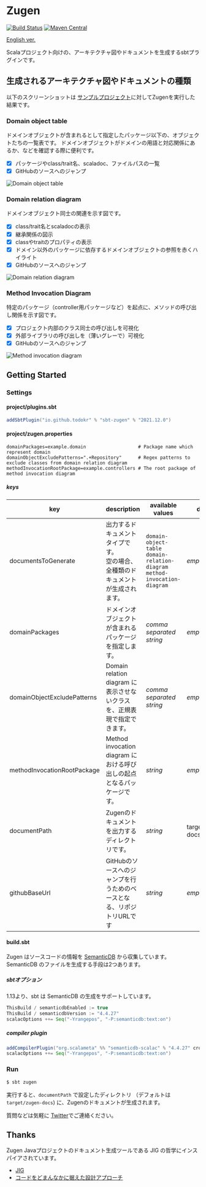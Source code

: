 # Zugen

[![Build Status](https://travis-ci.org/todokr/zugen.svg?branch=trunk)](https://travis-ci.org/todokr/zugen)
[![Maven Central](https://maven-badges.herokuapp.com/maven-central/io.github.todokr/sbt-zugen/badge.svg)](https://search.maven.org/artifact/io.github.todokr/sbt-zugen) 

[English ver.](./readme.md)

Scalaプロジェクト向けの、アーキテクチャ図やドキュメントを生成するsbtプラグインです。

## 生成されるアーキテクチャ図やドキュメントの種類

以下のスクリーンショットは [サンプルプロジェクト](https://github.com/todokr/zugen/tree/trunk/src/sbt-test/sbt-zugen/application)に対してZugenを実行した結果です。

### Domain object table

ドメインオブジェクトが含まれるとして指定したパッケージ以下の、オブジェクトたちの一覧表です。
ドメインオブジェクトがドメインの用語と対応関係にあるか、などを確認する際に便利です。

- [x] パッケージやclass/trait名、scaladoc、ファイルパスの一覧
- [x] GitHubのソースへのジャンプ

![Domain object table](https://user-images.githubusercontent.com/2328540/87659631-d4f4f080-c798-11ea-9ead-d8162a57aff4.png)

### Domain relation diagram

ドメインオブジェクト同士の関連を示す図です。

- [x] class/trait名とscaladocの表示
- [x] 継承関係の図示
- [x] classやtraitのプロパティの表示
- [x] ドメイン以外のパッケージに依存するドメインオブジェクトの参照を赤くハイライト
- [x] GitHubのソースへのジャンプ

![Domain relation diagram](https://user-images.githubusercontent.com/2328540/87659632-d4f4f080-c798-11ea-910e-40dcfac45293.png)

### Method Invocation Diagram

特定のパッケージ（controller用パッケージなど）を起点に、メソッドの呼び出し関係を示す図です。

- [x] プロジェクト内部のクラス同士の呼び出しを可視化
- [x] 外部ライブラリの呼び出しを（薄いグレーで）可視化
- [x] GitHubのソースへのジャンプ

![Method invocation diagram](https://user-images.githubusercontent.com/2328540/87659630-d3c3c380-c798-11ea-9103-0436e92d4a40.png)

## Getting Started

### Settings
#### project/plugins.sbt

```sbt
addSbtPlugin("io.github.todokr" % "sbt-zugen" % "2021.12.0")
```

#### project/zugen.properties

```properties
domainPackages=example.domain                   # Package name which represent domain
domainObjectExcludePatterns=".+Repository"      # Regex patterns to exclude classes from domain relation diagram
methodInvocationRootPackage=example.controllers # The root package of method invocation diagram
```

##### keys

| key                         | description                                                               | available values                                                                  | default           | example                                                                                      |
|-----------------------------|---------------------------------------------------------------------------|-----------------------------------------------------------------------------------|-------------------|----------------------------------------------------------------------------------------------|
| documentsToGenerate         | 出力するドキュメントタイプです。<br>空の場合、全種類のドキュメントが生成されます。         | `domain-object-table`<br>`domain-relation-diagram`<br>`method-invocation-diagram` | *empty*           | documentsToGenerate=domain-object-table,domain-relation-diagram,method-invocation-diagram    |
| domainPackages              | ドメインオブジェクトが含まれるパッケージを指定します。                                | *comma separated string*                                                          | *empty*           | domainPackages=app1.domain,app2.domain                                                       |
| domainObjectExcludePatterns | Domain relation diagram に表示させないクラスを、正規表現で指定できます。              | *comma separated string*                                                          | *empty*           | domainObjectExcludePatterns=".+Repository"                                                   |
| methodInvocationRootPackage | Method invocation diagram における呼び出しの起点となるパッケージです。               | *string*                                                                          | *empty*           | methodInvocationRootPackage=controller                                                       |
| documentPath                | Zugenのドキュメントを出力するディレクトリです。                                    | *string*                                                                          | target/zugen-docs | documentPath=docs                                                                            |
| githubBaseUrl               | GitHubのソースへのジャンプを行うためのベースとなる、リポジトリURLです                   | *string*                                                                          | *empty*           | githubBaseUrl=https://github.com/todokr/zugen/blob/trunk/src/sbt-test/sbt-zugen/application/ |

#### build.sbt

Zugen はソースコードの情報を [SemanticDB](https://scalameta.org/docs/semanticdb/guide.html) から収集しています。
SemanticDB のファイルを生成する手段は2つあります。

##### sbtオプション
1.13より、sbt は SemanticDB の生成をサポートしています。

```sbt
ThisBuild / semanticdbEnabled := true
ThisBuild / semanticdbVersion := "4.4.27"
scalacOptions ++= Seq("-Yrangepos", "-P:semanticdb:text:on")
```

##### compiler plugin

```sbt
addCompilerPlugin("org.scalameta" %% "semanticdb-scalac" % "4.4.27" cross CrossVersion.full)
scalacOptions ++= Seq("-Yrangepos", "-P:semanticdb:text:on")
```

### Run

```bash
$ sbt zugen
```

実行すると、`documentPath` で設定したディレクトリ （デフォルトは `target/zugen-docs`) に、Zugenのドキュメントが生成されます。

質問などは気軽に [Twitter](https://twitter.com/todokr)でご連絡ください。

## Thanks
Zugen Javaプロジェクトのドキュメント生成ツールである JIG の哲学にインスパイアされています。

- [JIG](https://github.com/dddjava/jig)
- [コードをどまんなかに据えた設計アプローチ](https://speakerdeck.com/irof/kodowodomannakaniju-etashe-ji-apuroti)

